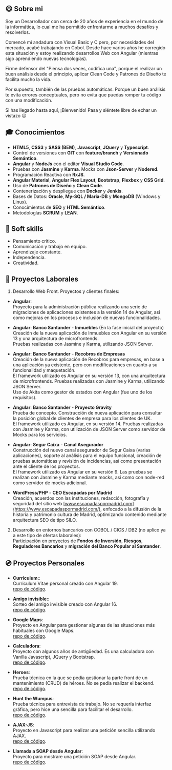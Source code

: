 ## :smiley: Sobre mi

Soy un Desarrollador con cerca de 20 años de experiencia en el mundo de la informática, lo cual me ha permitido enfrentarme a muchos desafíos y resolverlos.

Comencé mi andadura con Visual Basic y C pero, por necesidades del mercado, acabé trabajando en Cobol. Desde hace varios años he corregido esta situación y estoy realizando desarrollos Web con Angular (mientras sigo aprendiendo nuevas tecnologías).

Firme defensor del "Piensa dos veces, codifica una", porque el realizar un buen análisis desde el principio, aplicar Clean Code y Patrones de Diseño te facilita mucho la vida.

Por supuesto, también de las pruebas automáticas. Porque un buen análisis te evita errores conceptuales, pero no evita que puedas romper tu código con una modificación.

Si has llegado hasta aquí, ¡Bienvenido! Pasa y siéntete libre de echar un vistazo :wink:  

## :mortar_board: Conocimientos

- **HTML5**, **CSS3** y **SASS (BEM)**, **Javascript**, **JQuery** y **Typescript**.
- Control de versiones con **GIT** con **feature/branch** y **Versionado Semántico**.
- **Angular** y **NodeJs** con el editor **Visual Studio Code**.
- Pruebas con **Jasmine** y **Karma**. Mocks con **Json-Server** y **Nodered**.
- Programación Reactiva con **RxJS**.
- **Angular Material**, **Angular Flex Layout**, **Bootstrap**, **Flexbox** y **CSS Grid**.
- Uso de **Patrones de Diseño** y **Clean Code**.
- Contenerización y despliegue con **Docker** y **Jenkis**.
- Bases de Datos: **Oracle**, **My-SQL / Maria-DB** y **MongoDB** (Windows y Linux).
- Conocimientos de **SEO** y **HTML Semántico**.
- Metodologías **SCRUM** y **LEAN**.

## :two_men_holding_hands: Soft skills

- Pensamiento crítico.
- Comunicación y trabajo en equipo.
- Aprendizaje constante.
- Independencia.
- Creatividad.

## :triangular_ruler: Proyectos Laborales

1. Desarrollo Web Front. Proyectos y clientes finales:

  - **Angular**:\
    Proyecto para la administración pública realizando una serie de migraciones de aplicaciones existentes a la versión 14 de Angular, así como
mejoras en los procesos e inclusión de nuevas funcionalidades.

  - **Angular**: **Banco Santander** - **Inmuebles** (En la fase inicial del proyecto)\
    Creación de la nueva aplicación de Inmuebles con Angular en su versión 13 y una arquitectura de microfrontends.\
    Pruebas realizadas con Jasmine y Karma, utilizando JSON Server.

  - **Angular**: **Banco Santander** - **Recobros de Empresas**\
    Creación de la nueva aplicación de Recobros para empresas, en base a una aplicación ya existente, pero con modificaciones en cuanto a su funcionalidad y maquetación.\
    El framework utilizado es Angular en su versión 13, con una arquitectura de microfrontends. Pruebas realizadas con Jasmine y Karma, utilizando JSON Server.\
    Uso de Akita como gestor de estados con Angular (fue uno de los requisitos).

  - **Angular**: **Banco Santander** - **Proyecto Gravity**\
    Prueba de concepto. Construcción de nueva aplicación para consultar la posición global de clientes de empresa para los clientes de UK.\
    El framework utilizado es Angular, en su versión 14. Pruebas realizadas con Jasmine y Karma, con utilización de JSON Server como servidor de Mocks para los servicios.

  - **Angular**: **Segur Caixa** -  **Canal Asegurador**\
    Construcción del nuevo canal asegurador de Segur Caixa (varias aplicaciones), soporte al análisis para el equipo funcional, creación de pruebas automáticas y revisión de incidencias, así como presentación
    ante el cliente de los proyectos.\
    El framework utilizado es Angular en su versión 9. Las pruebas se realizan con Jasmine y Karma mediante mocks, así como con node-red como servidor de mocks adicional.

  - **WordPress/PHP** - **CEO Escapadas por Madrid**\
    Creación, acuerdos con las instituciones, redacción, fotografía y seguridad del sitio web [www.escapadaspormadrid.com](https://www.escapadaspormadrid.com/), enfocado a la difusión de la historia y patrimonio
    cultura de Madrid, optimizando contenido mediante arquitectura SEO de tipo SILO.
   
2. Desarrollo en entornos bancarios con COBOL / CICS / DB2 (no aplico ya a este tipo de ofertas laborales):\
   Participación en proyectos de **Fondos de Inversión**, **Riesgos**, **Reguladores Bancarios** y **migración del Banco Popular al Santander**.

## :cd: Proyectos Personales

- **Curriculum:**:\
  Curriculum Vitae personal creado con Angular 19.\
  [repo de código](https://github.com/antonioubedamontero/new-curriculum).

- **Amigo invisible:**:\
  Sorteo del amigo invisible creado con Angular 16.\
  [repo de código](https://github.com/antonioubedamontero/amigo-invisible).
    
- **Google Maps**:\
  Proyecto en Angular para gestionar algunas de las situaciones más habituales con Google Maps.\
  [repo de código](https://github.com/antonioubedamontero/google-maps).
  
- **Calculadora**:\
  Proyecto con algunos años de antigüedad. Es una calculadora con Vanilla Javascript, JQuery y Bootstrap.\
  [repo de código](https://github.com/antonioubedamontero/calculadora).

- **Heroes**:\
  Prueba técnica en la que se pedía gestionar la parte front de un mantenimiento (CRUD) de héroes. No se pedía realizar el backend.\
  [repo de código](https://github.com/antonioubedamontero/heroes).

- **Hunt the Wumpus**:\
  Prueba técnica para entrevista de trabajo. No se requería interfaz gráfica, pero hice una sencilla para facilitar el desarrollo.\
  [repo de código](https://github.com/antonioubedamontero/wumpus).

- **AJAX-JS**:\
  Proyecto en Javascript para realizar una petición sencilla utilizando AJAX.\
  [repo de código](https://github.com/antonioubedamontero/AJAX-JS).

- **Llamada a SOAP desde Angular**:\
  Proyecto para mostrare una petición SOAP desde Angular.\
  [repo de código](https://github.com/antonioubedamontero/soap-angular-example).
    
<!--
**antonioubedamontero/antonioubedamontero** is a ✨ _special_ ✨ repository because its `README.md` (this file) appears on your GitHub profile.

Here are some ideas to get you started:

- 🔭 I’m currently working on ...
- 🌱 I’m currently learning ...
- 👯 I’m looking to collaborate on ...
- 🤔 I’m looking for help with ...
- 💬 Ask me about ...
- 📫 How to reach me: ...
- 😄 Pronouns: ...
- ⚡ Fun fact: ...
-->
